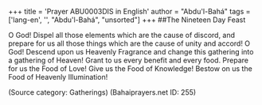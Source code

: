 +++
title = 'Prayer ABU0003DIS in English'
author = "Abdu'l-Bahá"
tags = ['lang-en', '', "Abdu'l-Bahá", "unsorted"]
+++
##The Nineteen Day Feast


O God!  Dispel all those elements which are the cause of discord, and prepare for us all those things which are the cause of unity and accord!  O God!  Descend upon us Heavenly Fragrance and change this gathering into a gathering of Heaven!  Grant to us every benefit and every food.  Prepare for us the Food of Love!  Give us the Food of Knowledge!  Bestow on us the Food of Heavenly Illumination!

(Source category: Gatherings)
(Bahaiprayers.net ID: 255)
